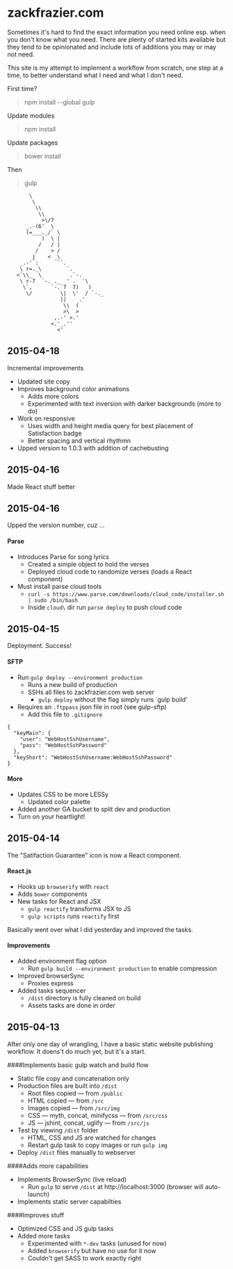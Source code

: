 # zackfrazier.com

Sometimes it's hard to find the exact information you need online esp. when you don't know what you need. There are plenty of started kits available but they tend to be opinionated and include lots of additions you may or may not need.

This site is my attempt to implement a workflow from scratch, one step at a time, to better understand what I need and what I don't need.

First time?
> npm install --global gulp

Update modules
> npm install

Update packages
> bower install

Then
> gulp


```
       \
        \
         \\
          \\
           >\/7
      _.-(6'  \
      (=___._/` \
           )  \ |
          /   / |
         /    > /
        j    < _\
    _.-' :      ``.
    \ r=._\        `.
   <`\\_  \         .`-.
    \ r-7  `-. ._  ' .  `\
     \`,      `-.`7  7)   )
      \/         \|  \'  / `-._
                 ||    .'
                  \\  (
                  >\  >
               ,.-' >.'
              <.'_.''
                <'
```

## 2015-04-18

Incremental improvements

* Updated site copy
* Improves background color animations
  * Adds more colors
  * Experimented with text inversion with darker backgrounds (more to do) 
* Work on responsive
  * Uses width and height media query for best placement of Satisfaction badge
  * Better spacing and vertical rhythmn
* Upped version to 1.0.3 with addition of cachebusting


## 2015-04-16

Made React stuff better

## 2015-04-16

Upped the version number, cuz ...

#### Parse
* Introduces Parse for song lyrics
  * Created a simple object to hold the verses
  * Deployed cloud code to randomize verses (loads a React component)
* Must install parse cloud tools
	* `curl -s https://www.parse.com/downloads/cloud_code/installer.sh | sudo /bin/bash`
	* Inside `cloud\` dir run `parse deploy` to push cloud code


## 2015-04-15

Deployment. Success!

#### SFTP
* Run `gulp deploy --environment production`
  * Runs a new build of production
  * SSHs all files to zackfrazier.com web server
	* `gulp deploy` without the flag simply runs `gulp build'
* Requires an `.ftppass` json file in root (see gulp-sftp)
  * Add this file to `.gitignore`

```
{
  "keyMain": {
    "user": "WebHostSshUsername",
    "pass": "WebHostSshPassword"
  },
  "keyShort": "WebHostSshUsername:WebHostSshPassword"
}
````

#### More
* Updates CSS to be more LESSy
  * Updated color palette
* Added another GA bucket to split dev and production
* Turn on your heartlight!




## 2015-04-14

The "Satifaction Guarantee" icon is now a React component.

#### React.js
* Hooks up `browserify` with `react`
* Adds `bower` components
* New tasks for React and JSX
  * `gulp reactify` transforms JSX to JS
  * `gulp scripts` runs `reactify` first

Basically went over what I did yesterday and improved the tasks.

#### Improvements
* Added environment flag option
  * Run `gulp build --environment production` to enable compression
* Improved browserSync
  * Proxies express
* Added tasks sequencer
  * `/dist` directory is fully cleaned on build
  * Assets tasks are done in order

## 2015-04-13

After only one day of wrangling, I have a basic static website publishing workflow. It doens't do much yet, but it's a start.

####Implements basic gulp watch and build flow
* Static file copy and concatenation only
* Production files are built into `/dist`
  * Root files copied — from `/public`
  * HTML copied — from `/src`
  * Images copied — from `/src/img`
  * CSS — myth, concat, minifycss — from `/src/css`
  * JS — jshint, concat, uglify — from `/src/js`
* Test by viewing `/dist` folder
  * HTML, CSS and JS are watched for changes
  * Restart gulp task to copy images or run `gulp img`
* Deploy `/dist` files manually to webserver

####Adds more capabilities
* Implements BrowserSync (live reload)
  * Run `gulp` to serve `/dist` at http://localhost:3000 (browser will auto-launch)
* Implements static server capabilties

####Improves stuff
* Optimized CSS and JS gulp tasks
* Added more tasks
  * Experimented with `*-dev` tasks (unused for now)
  * Added `browserify` but have no use for it now
  * Couldn't get SASS to work exactly right